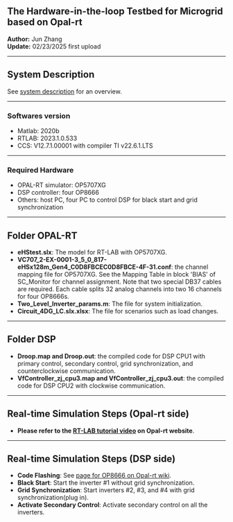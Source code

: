 ## The Hardware-in-the-loop Testbed for Microgrid based on Opal-rt
**Author:** Jun Zhang  
**Update:** 02/23/2025 first upload 

---

## System Description
See [system description](https://junzhang111.github.io/HIL_Microgrid_OPAL-RT/) for an overview.

---
### Softwares version
- Matlab: 2020b
- RTLAB: 2023.1.0.533
- CCS: V12.7.1.00001 with compiler TI v22.6.1.LTS
---

### Required Hardware
- OPAL-RT simulator: OP5707XG
- DSP controller: four OP8666
- Others: host PC, four PC to control DSP for black start and grid synchronization
---

## Folder OPAL-RT
- **eHStest.slx**: The model for RT-LAB with OP5707XG.
- **VC707_2-EX-0001-3_5_0_817-eHSx128m_Gen4_C0D8FBCEC0D8FBCE-4F-31.conf**: the channel mapping file for OP5707XG. See the Mapping Table in block 'BIAS' of SC_Monitor for channel assignment. Note that two special DB37 cables are required. Each cable splits 32 analog channels into two 16 channels for four OP8666s.
- **Two_Level_Inverter_params.m**: The file for system initialization.
- **Circuit_4DG_LC.slx.xlsx**: The file for scenarios such as load changes.

---

## Folder DSP
- **Droop.map and Droop.out**: the compiled code for DSP CPU1 with primary control, secondary control, grid synchronization, and counterclockwise communication. 
- **VfController_zj_cpu3.map and VfController_zj_cpu3.out**: the compiled code for DSP CPU2 with clockwise communication. 
---
## Real-time Simulation Steps (Opal-rt side)
- **Please refer to the [RT-LAB tutorial video](https://www.opal-rt.com/opal_tutorial/startup-rtlab/) on Opal-rt website**. 
---
## Real-time Simulation Steps (DSP side)
- **Code Flashing**: See [page for OP8666 on Opal-rt wiki](https://opal-rt.atlassian.net/wiki/spaces/PHDGD/pages/144718233/OP8666+DSP+Controller+Board).
- **Black Start**: Start the inverter #1 without grid synchronization.
- **Grid Synchronization**: Start inverters #2, #3, and #4 with grid synchronization(plug in).
- **Activate Secondary Control**: Activate secondary control on all the inverters.

